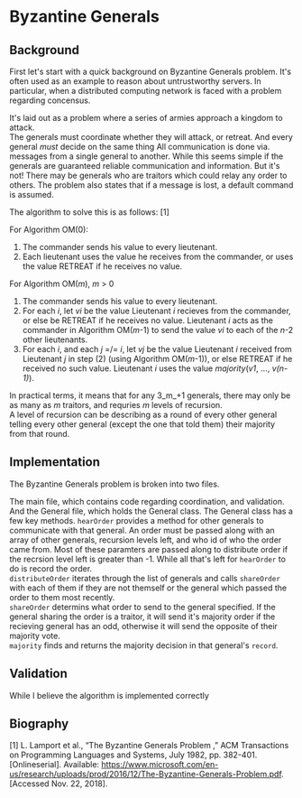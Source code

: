 #  Byzantine Generals

##  Background

First let's start with a quick background on Byzantine Generals problem. 
It's often used as an example to reason about untrustworthy servers. 
In particular, when a distributed computing network is faced with a problem regarding concensus. 

It's laid out as a problem where a series of armies approach a kingdom to attack.  
The generals must coordinate whether they will attack, or retreat. 
And every general _must_ decide on the same thing
All communication is done via. messages from a single general to another. 
While this seems simple if the generals are guaranteed reliable communication and information. 
But it's not! 
There may be generals who are traitors which could relay any order to others. 
The problem also states that if a message is lost, a default command is assumed. 

The algorithm to solve this is as follows: [1]

For Algorithm OM(0):  
1. The commander sends his value to every lieutenant.  
2. Each lieutenant uses the value he receives from the commander, or uses the value RETREAT if he receives no value.  

For Algorithm OM(_m_), _m_ > 0
1. The commander sends his value to every lieutenant.  
2. For each _i_, let _vi_ be the value Lieutenant _i_ recieves from the commander, or else be RETREAT if he receives no value. Lieutenant _i_ acts as the commander in Algorithm OM(_m_-1) to send the value _vi_ to each of the _n_-2 other lieutenants.  
3. For each _i_, and each _j_ =/= _i_, let _vj_ be the value Lieutenant _i_ received from Lieutenant _j_ in step (2) (using Algorithm OM(_m_-1)), or else RETREAT if he received no such value. Lieutenant _i_ uses the value _majority_(_v1_, ..., _v(n-1)_).

In practical terms, it means that for any 3_m_+1 generals, there may only be as many as _m_ traitors, and requries _m_ levels of recursion.  
A level of recursion can be describing as a round of every other general telling every other general (except the one that told them) their majority from that round. 

## Implementation

The Byzantine Generals problem is broken into two files. 

The main file, which contains code regarding coordination, and validation. 
And the General file, which holds the General class. 
The General class has a few key methods. 
`hearOrder` provides a method for other generals to communicate with that general. 
An order must be passed along with an array of other generals, recursion levels left, and who id of who the order came from. 
Most of these paramters are passed along to distribute order if the recrsion level left is greater than -1. 
While all that's left for `hearOrder` to do is record the order.  
`distributeOrder` iterates through the list of generals and calls `shareOrder` with each of them if they are not themself or the general which passed the order to them most recently.  
`shareOrder` determins what order to send to the general specified. 
If the general sharing the order is a traitor, it will send it's majority order if the recieving general has an odd, otherwise it will send the opposite of their majority vote.  
`majority` finds and returns the majority decision in that general's `record`. 

## Validation

While I believe the algorithm is implemented correctly 

## Biography

[1] L. Lamport et al., “The Byzantine Generals Problem ,” ACM Transactions on Programming Languages and Systems, July 1982, pp. 382-401. [Onlineserial]. Available: https://www.microsoft.com/en-us/research/uploads/prod/2016/12/The-Byzantine-Generals-Problem.pdf. [Accessed Nov. 22, 2018].
